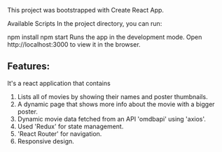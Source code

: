 This project was bootstrapped with Create React App.

Available Scripts
In the project directory, you can run:

npm install
npm start
Runs the app in the development mode.
Open http://localhost:3000 to view it in the browser.

## Features:

It's a react application that contains
  1. Lists all of movies by showing their names and poster thumbnails. 
  2. A dynamic page that shows more info about the movie with a bigger poster. 
  3. Dynamic movie data fetched from an API 'omdbapi' using 'axios'.
  4. Used 'Redux' for state management.
  5. 'React Router' for navigation.
  6. Responsive design.
